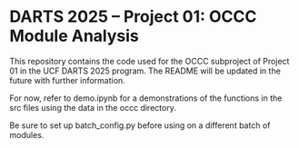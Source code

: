 # DARTS 2025 – Project 01: OCCC Module Analysis

This repository contains the code used for the OCCC subproject of Project 01 in the UCF DARTS 2025 program. The README will be updated in the future with further information.

For now, refer to demo.ipynb for a demonstrations of the functions in the src files using the data in the occc directory.

Be sure to set up batch_config.py before using on a different batch of modules.